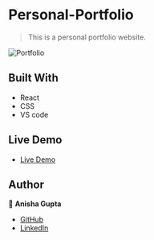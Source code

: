 # Personal-Portfolio

> This is a personal portfolio website.

![Portfolio]()

## Built With

- React
- CSS
- VS code

## Live Demo

- [Live Demo]()

## Author

:woman: **Anisha Gupta**

- [GitHub](https://github.com/Anishaagupta)
- [LinkedIn](https://www.linkedin.com/in/anisha-gupta-66096318b/)
